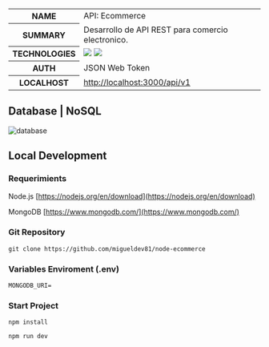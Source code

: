     
   <table id="vertical-1">
        <caption></caption>
        <tr>
            <th>NAME</th>
            <td>API: Ecommerce</td>
        </tr>
        <tr>
            <th>SUMMARY</th>
            <td>Desarrollo de API REST para comercio electronico.</td>
        </tr>
        <tr>
            <th>TECHNOLOGIES</th>
            <td>
            <img src="https://img.shields.io/badge/-Node.js-05122A?style=flat&logo=node.js"> <img src="https://img.shields.io/badge/-MongoDB-05122A?style=flat&logo=mongodb">
            </td>
        </tr>
        <tr>
            <th>AUTH</th>
            <td>JSON Web Token</td>
        </tr>
        <tr>
            <th>LOCALHOST</th>
            <td><a href="http://localhost:3000/api/v1" target="_blank">http://localhost:3000/api/v1</a>
            </td>
        </tr>
   </table>

## Database | NoSQL
 ![database](./resources/db-design.png)
## Local Development
### Requerimients

Node.js
[https://nodejs.org/en/download](https://nodejs.org/en/download)

MongoDB
[https://www.mongodb.com/](https://www.mongodb.com/)

### Git Repository
```
git clone https://github.com/migueldev81/node-ecommerce
```
### Variables Enviroment (.env)
````
MONGODB_URI=
````

### Start Project
```
npm install
```
```
npm run dev
```
